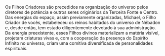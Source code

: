 ﻿Os Filhos Criadores são precedidos na organização do universo pelos diretores de potência e outros seres originários da Terceira Fonte e Centro. Das energias do espaço, assim previamente organizadas, Michael, o Filho Criador de vocês, estabeleceu os reinos habitados do universo de Nébadon e, desde então, tem estado diligentemente devotado à sua administração. Da energia preexistente, esses Filhos divinos materializam a matéria visível, projetam criaturas vivas e, com a cooperação da presença do Espírito Infinito no universo, criam uma comitiva diversificada de personalidades espirituais.